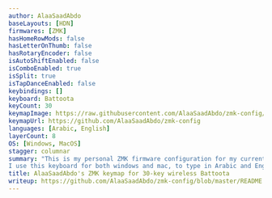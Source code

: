 ```yaml
---
author: AlaaSaadAbdo
baseLayouts: [HDN]
firmwares: [ZMK]
hasHomeRowMods: false
hasLetterOnThumb: false
hasRotaryEncoder: false
isAutoShiftEnabled: false
isComboEnabled: true
isSplit: true
isTapDanceEnabled: false
keybindings: []
keyboard: Battoota
keyCount: 30
keymapImage: https://raw.githubusercontent.com/AlaaSaadAbdo/zmk-config/master/layout.svg
keymapUrl: https://github.com/AlaaSaadAbdo/zmk-config
languages: [Arabic, English]
layerCount: 8
OS: [Windows, MacOS]
stagger: columnar
summary: "This is my personal ZMK firmware configuration for my current 30-key wireless keyboards Battoota.  
I use this keyboard for both windows and mac, to type in Arabic and English"
title: AlaaSaadAbdo's ZMK keymap for 30-key wireless Battoota
writeup: https://github.com/AlaaSaadAbdo/zmk-config/blob/master/README.md
---
```

